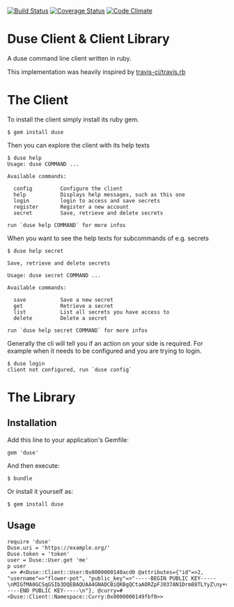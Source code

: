 [![Build Status](https://travis-ci.org/duse-io/duse.rb.svg?branch=master)](https://travis-ci.org/duse-io/duse.rb)
[![Coverage Status](https://img.shields.io/coveralls/duse-io/duse.rb.svg)](https://coveralls.io/r/duse-io/duse.rb)
[![Code Climate](https://codeclimate.com/github/duse-io/duse.rb/badges/gpa.svg)](https://codeclimate.com/github/duse-io/duse.rb)

Duse Client & Client Library
============================

A duse command line client written in ruby.

This implementation was heavily inspired by [travis-ci/travis.rb](https://github.com/travis-ci/travis.rb)

The Client
==========

To install the client simply install its ruby gem.

	$ gem install duse

Then you can explore the client with its help texts

	$ duse help
	Usage: duse COMMAND ...
	
	Available commands:
	
	  config         Configure the client
	  help           Displays help messages, such as this one
	  login          login to access and save secrets
	  register       Register a new account
	  secret         Save, retrieve and delete secrets
	
	run `duse help COMMAND` for more infos

When you want to see the help texts for subcommands of e.g. secrets

	$ duse help secret
	
	Save, retrieve and delete secrets
	
	Usage: duse secret COMMAND ...
	
	Available commands:
	
	  save           Save a new secret
	  get            Retrieve a secret
	  list           List all secrets you have access to
	  delete         Delete a secret
	
	run `duse help secret COMMAND` for more infos

Generally the cli will tell you if an action on your side is required. For
example when it needs to be configured and you are trying to login.

	$ duse login
	client not configured, run `duse config`

The Library
===========

Installation
------------

Add this line to your application's Gemfile:

	gem 'duse'

And then execute:

	$ bundle

Or install it yourself as:

	$ gem install duse

Usage
-----

	require 'duse'
	Duse.uri = 'https://example.org/'
	Duse.token = 'token'
	user = Duse::User.get 'me'
	p user
	 => #<Duse::Client::User:0x0000000140acd0 @attributes={"id"=>2, "username"=>"flower-pot", "public_key"=>"-----BEGIN PUBLIC KEY-----\nMIGfMA0GCSqGSIb3DQEBAQUAA4GNADCBiQKBgQCtaAORZpFJ037AN1Drm88TLYyZ\ny+vLyVZr9XKPfMUF/KCHEsT1gJfQYFRI7t/gHjL3VouKM10671f/g8s5t1hWHF6Y\nOvaFTd3yDXAkf86x5jrPBrIH6M3M5WOwwqwW9aRF22CFzlBoCoV4GQt4KhRzqrG2\nkRJULsBuT9TiHCKEPwIDAQAB\n-----END PUBLIC KEY-----\n"}, @curry=#<Duse::Client::Namespace::Curry:0x0000000149fbf0>>
